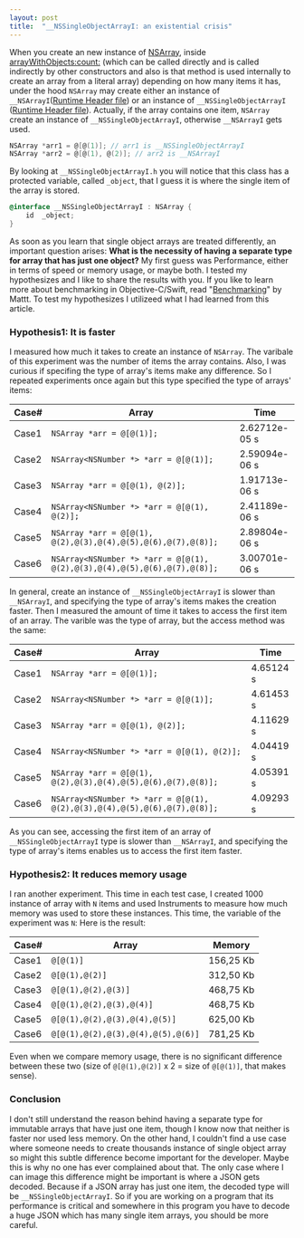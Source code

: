 ```yaml
---
layout: post
title:  "__NSSingleObjectArrayI: an existential crisis"
---
```


When you create an new instance of [NSArray](https://developer.apple.com/documentation/foundation/nsarray/1460096-arraywithobjects?language=objc), inside [arrayWithObjects:count:](https://developer.apple.com/documentation/foundation/nsarray/1460096-arraywithobjects?language=objc)  (which can be called directly and is called indirectly by other constructors and also is that method is used internally to create an array from a literal array) depending on how many items it has, under the hood `NSArray` may create either an instance of `__NSArrayI`([Runtime Header file](https://github.com/nst/iOS-Runtime-Headers/blob/master/Frameworks/CoreFoundation.framework/__NSSingleObjectArrayI.h)) or an instance of  `__NSSingleObjectArrayI` ([Runtime Header file](https://github.com/nst/iOS-Runtime-Headers/blob/master/Frameworks/CoreFoundation.framework/__NSSingleObjectArrayI.h)). Actually, if the array contains one item, `NSArray` create an instance of `__NSSingleObjectArrayI`, otherwise `__NSArrayI` gets used.

```objective-c
NSArray *arr1 = @[@(1)]; // arr1 is __NSSingleObjectArrayI
NSArray *arr2 = @[@(1), @(2)]; // arr2 is __NSArrayI
```

By looking at `__NSSingleObjectArrayI.h` you will notice that this class has a protected variable, called `_object`, that I guess it is where the single item of the array is stored.
```objective-c
@interface __NSSingleObjectArrayI : NSArray {
    id  _object;
}
```

As soon as you learn that single object arrays are treated differently, an important question arises: **What is the necessity of having a separate type for array that has just one object?**
My first guess was Performance, either in terms of speed or memory usage, or maybe both. I tested my hypothesizes and I like to share the results with you. If you like to learn more about benchmarking in Objective-C/Swift, read "[Benchmarking](https://nshipster.com/benchmarking/)" by Mattt. To test my hypothesizes I utilizeed what I had learned from this article.

### Hypothesis1: It is faster

I measured how much it takes to create an instance of `NSArray`. The varibale of this experiment was the number of items the array contains. Also, I was curious if specifing the type of array's items make any difference. So I repeated experiments once again but this type specified the type of arrays' items: 

Case#   | Array   |  Time
--------|----------|----
Case1    | `NSArray *arr = @[@(1)];`                                                 | 2.62712e-05 s
Case2    | `NSArray<NSNumber *> *arr = @[@(1)];`                                     | 2.59094e-06 s
Case3    | `NSArray *arr = @[@(1), @(2)];`                                           | 1.91713e-06 s
Case4    | `NSArray<NSNumber *> *arr = @[@(1), @(2)];`                               | 2.41189e-06 s
Case5    | `NSArray *arr = @[@(1), @(2),@(3),@(4),@(5),@(6),@(7),@(8)];`             | 2.89804e-06 s
Case6    | `NSArray<NSNumber *> *arr = @[@(1), @(2),@(3),@(4),@(5),@(6),@(7),@(8)];` | 3.00701e-06 s

In general, create an instance of  `__NSSingleObjectArrayI` is slower than `__NSArrayI`, and specifying the type of array's items makes the creation faster. 
Then I measured the amount of time it takes to access the first item of an array. The varible was the type of array, but the access method was the same:

Case#   | Array   |  Time
--------|----------|----
Case1    | `NSArray *arr = @[@(1)];`                                                 | 4.65124 s
Case2    | `NSArray<NSNumber *> *arr = @[@(1)];`                                     | 4.61453 s
Case3    | `NSArray *arr = @[@(1), @(2)];`                                           | 4.11629 s
Case4    | `NSArray<NSNumber *> *arr = @[@(1), @(2)];`                               | 4.04419 s
Case5    | `NSArray *arr = @[@(1), @(2),@(3),@(4),@(5),@(6),@(7),@(8)];`             | 4.05391 s
Case6    | `NSArray<NSNumber *> *arr = @[@(1), @(2),@(3),@(4),@(5),@(6),@(7),@(8)];` | 4.09293 s

As you can see, accessing the first item of an array of `__NSSingleObjectArrayI` type is slower than `__NSArrayI`, and specifying the type of array's items enables us to access the first item faster.


### Hypothesis2: It reduces memory usage 

I ran another experiment. This time in each test case, I created 1000 instance of array with `N` items and used Instruments to measure how much memory was used to store these instances. This time, the variable of the experiment was `N`: Here is the result:

Case#   | Array   |  Memory
--------|----------|----
Case1    | `@[@(1)]`                          | 156,25 Kb
Case2    | `@[@(1),@(2)]`                     | 312,50 Kb
Case3    | `@[@(1),@(2),@(3)]`                | 468,75 Kb
Case4    | `@[@(1),@(2),@(3),@(4)]`           | 468,75 Kb
Case5    | `@[@(1),@(2),@(3),@(4),@(5)]`      | 625,00 Kb
Case6    | `@[@(1),@(2),@(3),@(4),@(5),@(6)]` | 781,25 Kb

Even when we compare memory usage, there is no significant difference between these two (size of `@[@(1),@(2)]` x 2 = size of  `@[@(1)]`, that makes sense).

### Conclusion
I don't still understand the reason behind having a separate type for immutable arrays that have just one item, though I know now that neither is faster nor used less memory. On the other hand, I couldn't find a use case where someone needs to create thousands instance of single object array so might this subtle difference become important for the developer. Maybe this is why no one has ever complained about that.
The only case where I can image this difference might be important is where a JSON gets decoded. Because if a JSON array has just one item, the decoded type will be `__NSSingleObjectArrayI`. So if you are working on a program that its performance is critical and somewhere in this program you have to decode a huge JSON which has many single item arrays, you should be more careful.
